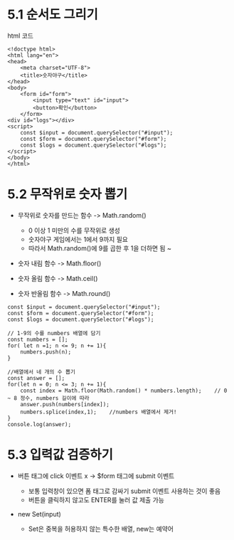 # 5.1 순서도 그리기
html 코드
````
<!doctype html>
<html lang="en">
<head>
    <meta charset="UTF-8">
    <title>숫자야구</title>
</head>
<body>
    <form id="form">
        <input type="text" id="input">
        <button>확인</button>
    </form>
<div id="logs"></div>
<script>
    const $input = document.querySelector("#input");
    const $form = document.querySelector("#form");
    const $logs = document.querySelector("#logs");
</script>
</body>
</html>
````

# 5.2 무작위로 숫자 뽑기
- 무작위로 숫자를 만드는 함수 -> Math.random()
  - 0 이상 1 미만의 수를 무작위로 생성
  - 숫자야구 게임에서는 1에서 9까지 필요
  - 따라서 Math.random()에 9를 곱한 후 1을 더하면 됨 ~

- 숫자 내림 함수 -> Math.floor()
- 숫자 올림 함수 -> Math.ceil()
- 숫자 반올림 함수 -> Math.round()

````
const $input = document.querySelector("#input");
const $form = document.querySelector("#form");
const $logs = document.querySelector("#logs");

// 1-9의 수를 numbers 배열에 담기
const numbers = [];
for( let n =1; n <= 9; n += 1){
    numbers.push(n);
}

//배열에서 네 개의 수 뽑기
const answer = [];
for(let n = 0; n <= 3; n += 1){
    const index = Math.floor(Math.random() * numbers.length);    // 0 ~ 8 정수, numbers 길이에 따라
    answer.push(numbers[index]);
    numbers.splice(index,1);    //numbers 배열에서 제거!
}
console.log(answer);
````

# 5.3 입력값 검증하기
- 버튼 태그에 click 이벤트 x ->  $form 태그에 submit 이벤트
  - 보통 입력창이 있으면 폼 태그로 감싸기 submit 이벤트 사용하는 것이 좋음 
  - 버튼을 클릭하지 않고도 ENTER를 눌러 값 제출 가능

- new Set(input)
  - Set은 중복을 허용하지 않는 특수한 배열, new는 예약어
